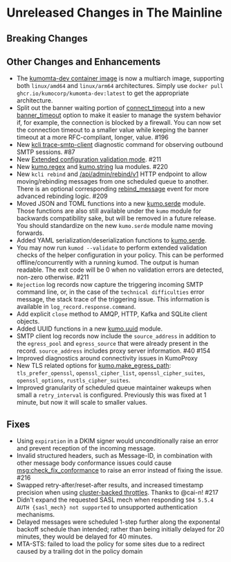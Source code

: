 # Unreleased Changes in The Mainline

## Breaking Changes

## Other Changes and Enhancements
* The [kumomta-dev container
  image](https://github.com/KumoCorp/kumomta/pkgs/container/kumomta-dev) is now
  a multiarch image, supporting both `linux/amd64` and `linux/arm64`
  architectures.  Simply use `docker pull ghcr.io/kumocorp/kumomta-dev:latest`
  to get the appropriate architecture.
* Split out the banner waiting portion of
  [connect_timeout](../reference/kumo/make_egress_path.md#connect_timeout) into
  a new [banner_timeout](../reference/kumo/make_egress_path.md#banner_timeout)
  option to make it easier to manage the system behavior if, for example, the
  connection is blocked by a firewall. You can now set the connection timeout
  to a smaller value while keeping the banner timeout at a more RFC-compliant,
  longer, value. #196
* New [kcli trace-smtp-client](../reference/kcli/trace-smtp-client.md)
  diagnostic command for observing outbound SMTP sessions. #87
* New [Extended configuration validation mode](../userguide/configuration/policy_helpers.md#validating-your-configuration). #211
* New [kumo.regex](../reference/regex/index.md) and
  [kumo.string](../reference/string/index.md) lua modules. #220
* New `kcli rebind` and
  [/api/admin/rebind/v1](../reference/rapidoc.md#post-/api/admin/rebind/v1) HTTP
  endpoint to allow moving/rebinding messages from one scheduled queue to
  another. There is an optional corresponding
  [rebind_message](../reference/events/rebind_message.md) event for more
  advanced rebinding logic. #209
* Moved JSON and TOML functions into a new
  [kumo.serde](../reference/kumo.serde/index.md) module. Those functions are
  also still available under the `kumo` module for backwards compatibility
  sake, but will be removed in a future release. You should standardize on the
  new `kumo.serde` module name moving forwards.
* Added YAML serialization/deserialization functions to
  [kumo.serde](../reference/kumo.serde/index.md).
* You may now run `kumod --validate` to perform extended validation checks
  of the helper configuration in your policy. This can be performed offline/concurrently
  with a running kumod. The output is human readable. The exit code will
  be 0 when no validation errors are detected, non-zero otherwise. #211
* `Rejection` log records now capture the triggering incoming SMTP command
  line, or, in the case of the `technical difficulties` error message,
  the stack trace of the triggering issue.  This information is available
  in `log_record.response.command`.
* Add explicit `close` method to AMQP, HTTP, Kafka and SQLite client objects.
* Added UUID functions in a new [kumo.uuid](../reference/kumo.uuid/index.md)
  module.
* SMTP client log records now include the `source_address` in addition to
  the `egress_pool` and `egress_source` that were already present in the
  record. `source_address` includes proxy server information. #40 #154
* Improved diagnostics around connectivity issues in KumoProxy
* New TLS related options for
  [kumo.make_egress_path](../reference/kumo/make_egress_path.md):
  `tls_prefer_openssl`, `openssl_cipher_list`, `openssl_cipher_suites`,
  `openssl_options`, `rustls_cipher_suites`.
* Improved granularity of scheduled queue maintainer wakeups when small
  a `retry_interval` is configured. Previously this was fixed at 1 minute,
  but now it will scale to smaller values.

## Fixes
* Using `expiration` in a DKIM signer would unconditionally raise an error and
  prevent reception of the incoming message.
* Invalid structured headers, such as Message-ID, in combination with other message
  body conformance issues could cause
  [msg:check_fix_conformance](../reference/message/check_fix_conformance.md) to
  raise an error instead of fixing the issue. #216
* Swapped retry-after/reset-after results, and increased timestamp precision
  when using [cluster-backed
  throttles](../reference/kumo/configure_redis_throttles.md). Thanks to @cai-n!
  #217
* Didn't expand the requested SASL mech when responding `504 5.5.4 AUTH {sasl_mech}
  not supported` to unsupported authentication mechanisms.
* Delayed messages were scheduled 1-step further along the exponental backoff schedule
  than intended; rather than being initially delayed for 20 minutes, they would be
  delayed for 40 minutes.
* MTA-STS: failed to load the policy for some sites due to a redirect caused
  by a trailing dot in the policy domain
